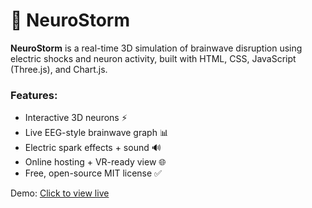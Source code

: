 # 🧠 NeuroStorm

**NeuroStorm** is a real-time 3D simulation of brainwave disruption using electric shocks and neuron activity, built with HTML, CSS, JavaScript (Three.js), and Chart.js.

### Features:
- Interactive 3D neurons ⚡
- Live EEG-style brainwave graph 📊
- Electric spark effects + sound 🔊
- Online hosting + VR-ready view 🌐
- Free, open-source MIT license ✅

Demo: [Click to view live](https://Neuron.github.io/NeuroStorm/)
